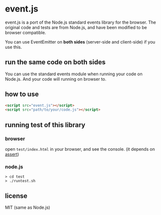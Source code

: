 # event.js

event.js is a port of the Node.js standard events library for the browser.
The original code and tests are from Node.js, and have been modified to be browser compatible.

You can use EventEmitter on **both sides** (server-side and client-side) if you use this.


## run the same code on both sides

You can use the standard events module when running your code on Node.js.
And your code will running on browser to.


## how to use

```html
<script src="event.js"></script>
<script src="path/to/your/code.js"></script>
```

## running test of this library

### browser

open ```test/index.html``` in your browser,
and see the console.
(it depends on [assert](https://github.com/Jxck/assert))

### node.js

```shell
> cd test
> ./runtest.sh
```

## license

MIT (same as Node.js)